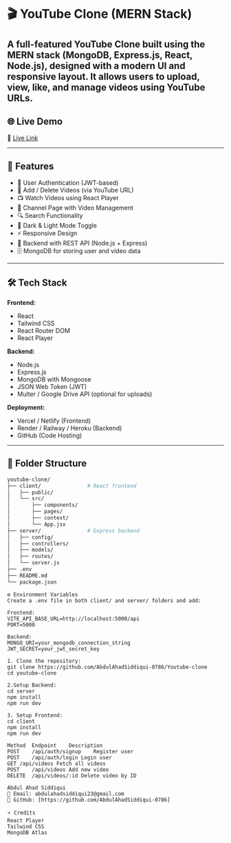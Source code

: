 # 🎬 YouTube Clone (MERN Stack)

A full-featured YouTube Clone built using the MERN stack (MongoDB, Express.js, React, Node.js), designed with a modern UI and responsive layout. It allows users to upload, view, like, and manage videos using YouTube URLs.
---

## 🌐 Live Demo

🔗 [Live Link](https://ytcloneabd.vercel.app/)

---

## 🚀 Features

- 🔐 User Authentication (JWT-based)
- 🎥 Add / Delete Videos (via YouTube URL)
- 📺 Watch Videos using React Player
- 🧑 Channel Page with Video Management
- 🔍 Search Functionality
- 🌙 Dark & Light Mode Toggle
- ⚡ Responsive Design
- 📡 Backend with REST API (Node.js + Express)
- 🗄️ MongoDB for storing user and video data

---

## 🛠️ Tech Stack

**Frontend:**
- React
- Tailwind CSS
- React Router DOM
- React Player

**Backend:**
- Node.js
- Express.js
- MongoDB with Mongoose
- JSON Web Token (JWT)
- Multer / Google Drive API (optional for uploads)

**Deployment:**
- Vercel / Netlify (Frontend)
- Render / Railway / Heroku (Backend)
- GitHub (Code Hosting)

---

## 📁 Folder Structure

```bash
youtube-clone/
├── client/               # React frontend
│   ├── public/
│   └── src/
│       ├── components/
│       ├── pages/
│       ├── context/
│       └── App.jsx
├── server/               # Express backend
│   ├── config/
│   ├── controllers/
│   ├── models/
│   ├── routes/
│   └── server.js
├── .env
├── README.md
└── package.json
```
```
⚙️ Environment Variables
Create a .env file in both client/ and server/ folders and add:

Frontend:
VITE_API_BASE_URL=http://localhost:5000/api
PORT=5000

Backend:
MONGO_URI=your_mongodb_connection_string
JWT_SECRET=your_jwt_secret_key
```

```🧑‍💻 Installation
1. Clone the repository:
git clone https://github.com/AbdulAhadSiddiqui-0786/Youtube-clone
cd youtube-clone

2.Setup Backend:
cd server
npm install
npm run dev

3. Setup Frontend:
cd client
npm install
npm run dev
```
```🔧 API Endpoints
Method	Endpoint	Description
POST	/api/auth/signup	Register user
POST	/api/auth/login	Login user
GET	/api/videos	Fetch all videos
POST	/api/videos	Add new video
DELETE	/api/videos/:id	Delete video by ID
```
```🙋‍♂️ Author
Abdul Ahad Siddiqui
📧 Email: abdulahadsiddiqui23@gmail.com
🐙 GitHub: [https://github.com/AbdulAhadSiddiqui-0786]
```
```
⭐ Credits
React Player
Tailwind CSS
MongoDB Atlas
```


